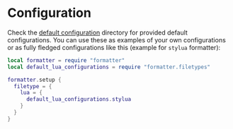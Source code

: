 # Configuration

Check the [default configuration](lua/formatter/filetypes) directory for 
provided default configurations.
You can use these as examples of your own configurations or as fully fledged
configurations like this (example for `stylua` formatter):

```lua
local formatter = require "formatter"
local default_lua_configurations = require "formatter.filetypes"

formatter.setup {
  filetype = {
    lua = {
      default_lua_configurations.stylua
    }
  }
}
```
